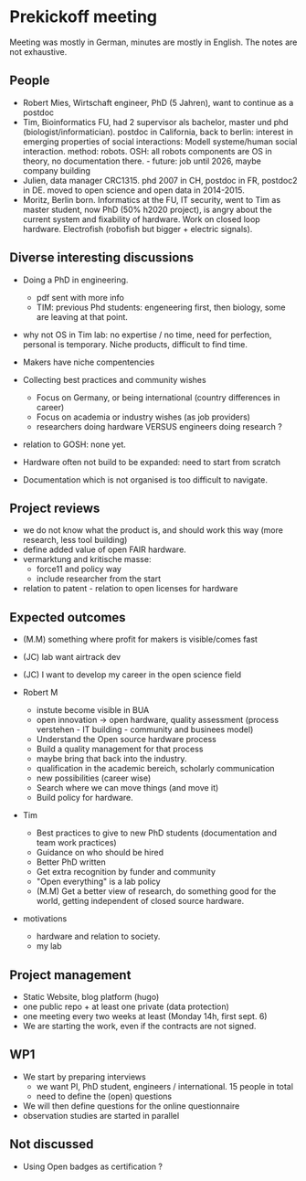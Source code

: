 # Prekickoff meeting

Meeting was mostly in German, minutes are mostly in English. The notes are not exhaustive.


## People

- Robert Mies, Wirtschaft engineer, PhD (5 Jahren), want to continue as a postdoc
- Tim, Bioinformatics FU, had 2 supervisor als bachelor, master und phd (biologist/informatician).  postdoc in California, back to berlin: interest in emerging properties of social interactions: Modell systeme/human social interaction. method: robots. OSH: all robots components are OS in theory, no documentation there. - future: job until 2026, maybe company building
- Julien, data manager CRC1315. phd 2007 in CH, postdoc in FR, postdoc2 in DE. moved to open science and open data in 2014-2015.
- Moritz, Berlin born. Informatics at the FU, IT security, went to Tim as master student, now PhD (50% h2020 project), is angry about the current system and fixability of hardware. Work on closed loop hardware. Electrofish (robofish but bigger + electric signals).

## Diverse interesting discussions

- Doing a PhD in engineering. 
  - pdf sent with more info 
  - TIM: previous Phd students: engeneering first, then biology, some are leaving at that point. 


- why not OS in Tim lab:  no expertise / no time, need for perfection, personal is temporary. Niche products, difficult to find time.
- Makers have niche compentencies

- Collecting best practices and community wishes

  - Focus on Germany, or being international (country differences in career)
  - Focus on academia or industry wishes (as job providers)
  - researchers doing hardware VERSUS engineers doing research ?

- relation to GOSH: none yet.

- Hardware often not build to be expanded: need to start from scratch
- Documentation which is not organised is too difficult to navigate.

## Project reviews

- we do not know what the product is, and should work this way (more research, less tool building)
- define added value of open FAIR hardware.
- vermarktung and kritische masse: 
    - force11 and policy way
    - include researcher from the start
- relation to patent - relation to open licenses for hardware    

## Expected outcomes

- (M.M) something where profit for makers is visible/comes fast
- (JC) lab want airtrack dev
- (JC) I want to develop my career in the open science field
- Robert M
  - instute become visible in BUA
  - open innovation -> open hardware, quality assessment (process verstehen - IT building - community and businees model)
  - Understand the Open source hardware process 
  - Build a quality management for that process
  - maybe bring that back into the industry.
  - qualification in the academic bereich, scholarly communication
  - new possibilities (career wise)
  - Search where we can move things (and move it)
  - Build policy for hardware.
- Tim 
  - Best practices to give to new PhD students (documentation and team work practices)
  - Guidance on who should be hired
  - Better PhD written
  - Get extra recognition by funder and community
  - "Open everything" is a lab policy
  - (M.M) Get a better view of research, do something good for the world, getting independent of closed source hardware.
  
- motivations  
  - hardware and relation to society.  
  - my lab 

## Project management

- Static Website, blog platform (hugo)
- one public repo + at least one private (data protection)
- one meeting every two weeks at least (Monday 14h, first sept. 6)
- We are starting the work, even if the contracts are not signed.

## WP1

- We start by preparing interviews
  - we want PI, PhD student, engineers / international. 15 people in total
  - need to define the (open) questions
- We will then define questions for the online questionnaire
- observation studies are started in parallel

## Not discussed
- Using Open badges as certification ?
  